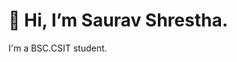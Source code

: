 <h1>👋 Hi, I’m Saurav Shrestha.</h1>
I'm a BSC.CSIT student.


<!---
saurav2078/saurav2078 is a ✨ special ✨ repository because its `README.md` (this file) appears on your GitHub profile.
You can click the Preview link to take a look at your changes.
--->
